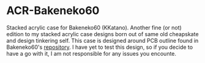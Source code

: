 # ACR-Bakeneko60
Stacked acrylic case for Bakeneko60 (KKatano).
Another fine (or not) edition to my stacked acrylic case designs born out of same old cheapskate and design tinkering self.
This case is designed around PCB outline found in Bakeneko60's [repository](https://github.com/kkatano/bakeneko-60).
I have yet to test this design, so if you decide to have a go with it, I am not responsible for any issues you encounte.
